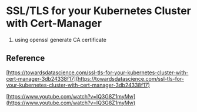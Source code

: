 # SSL/TLS for your Kubernetes Cluster with Cert-Manager

1. using openssl generate CA certificate


## Reference
[https://towardsdatascience.com/ssl-tls-for-your-kubernetes-cluster-with-cert-manager-3db24338f17](https://towardsdatascience.com/ssl-tls-for-your-kubernetes-cluster-with-cert-manager-3db24338f17)

[https://www.youtube.com/watch?v=IQ3G8Z1myMw](https://www.youtube.com/watch?v=IQ3G8Z1myMw)